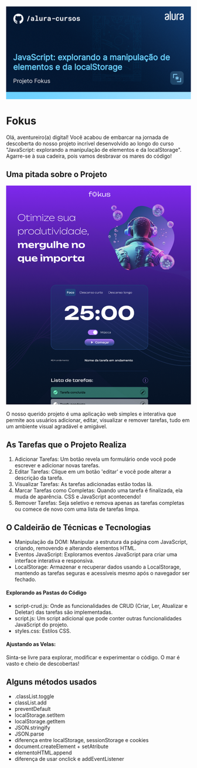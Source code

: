 ![](thumbnail.png)

# Fokus

Olá, aventureiro(a) digital! Você acabou de embarcar na jornada de descoberta do nosso projeto incrível desenvolvido ao longo do curso "JavaScript: explorando a manipulação de elementos e da localStorage". Agarre-se à sua cadeira, pois vamos desbravar os mares do código!

## Uma pitada sobre o Projeto

![](print.png)


O nosso querido projeto é uma aplicação web simples e interativa que permite aos usuários adicionar, editar, visualizar e remover tarefas, tudo em um ambiente visual agradável e amigável.

## As Tarefas que o Projeto Realiza

1. Adicionar Tarefas: Um botão  revela um formulário onde você pode escrever e adicionar novas tarefas.
2. Editar Tarefas: Clique em um botão 'editar' e você pode alterar a descrição da tarefa.
3. Visualizar Tarefas: As tarefas adicionadas estão todas lá.
4. Marcar Tarefas como Completas: Quando uma tarefa é finalizada, ela muda de aparência. CSS e JavaScript acontecendo!
5. Remover Tarefas: Seja seletivo e remova apenas as tarefas completas ou comece de novo com uma lista de tarefas limpa.

## O Caldeirão de Técnicas e Tecnologias

- Manipulação da DOM: Manipular a estrutura da página com JavaScript, criando, removendo e alterando elementos HTML.
- Eventos JavaScript: Exploramos eventos JavaScript para criar uma interface interativa e responsiva.
- LocalStorage: Armazenar e recuperar dados usando a LocalStorage, mantendo as tarefas seguras e acessíveis mesmo após o navegador ser fechado.


#### Explorando as Pastas do Código

- script-crud.js: Onde as funcionalidades de CRUD (Criar, Ler, Atualizar e Deletar) das tarefas são implementadas.
- script.js: Um script adicional que pode conter outras funcionalidades JavaScript do projeto.
- styles.css: Estilos CSS.

#### Ajustando as Velas:

Sinta-se livre para explorar, modificar e experimentar o código. O mar é vasto e cheio de descobertas!


## Alguns métodos usados
- .classList.toggle
- classList.add
- preventDefault
- localStorage.setItem
- localStorage.getItem
- JSON.stringify
- JSON.parse
- diferença entre localStorage, sessionStorage e cookies
- document.createElement + setAtribute
- elementoHTML.append
- diferença de usar onclick e addEventListener
